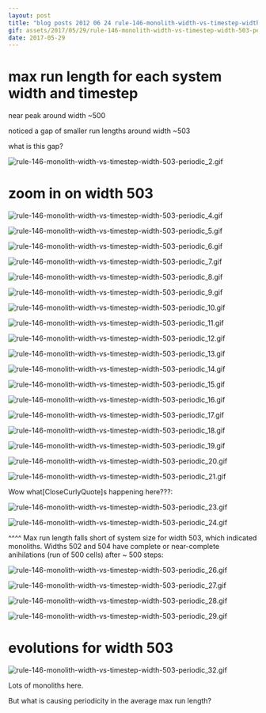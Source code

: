 ```yaml
---
layout: post
title: "blog posts 2012 06 24 rule-146-monolith-width-vs-timestep-width-503-periodic.nb"
gif: assets/2017/05/29/rule-146-monolith-width-vs-timestep-width-503-periodic-500px/rule-146-monolith-width-vs-timestep-width-503-periodic_12.gif
date: 2017-05-29
---
```


# max run length for each system width and timestep

near peak around width ~500

noticed a gap of smaller run lengths around width ~503

what is this gap?

![rule-146-monolith-width-vs-timestep-width-503-periodic_2.gif](../../../assets/2017/05/29/rule-146-monolith-width-vs-timestep-width-503-periodic-500px/rule-146-monolith-width-vs-timestep-width-503-periodic_2.gif)

# zoom in on width 503

![rule-146-monolith-width-vs-timestep-width-503-periodic_4.gif](../../../assets/2017/05/29/rule-146-monolith-width-vs-timestep-width-503-periodic-500px/rule-146-monolith-width-vs-timestep-width-503-periodic_4.gif)

![rule-146-monolith-width-vs-timestep-width-503-periodic_5.gif](../../../assets/2017/05/29/rule-146-monolith-width-vs-timestep-width-503-periodic-500px/rule-146-monolith-width-vs-timestep-width-503-periodic_5.gif)

![rule-146-monolith-width-vs-timestep-width-503-periodic_6.gif](../../../assets/2017/05/29/rule-146-monolith-width-vs-timestep-width-503-periodic-500px/rule-146-monolith-width-vs-timestep-width-503-periodic_6.gif)

![rule-146-monolith-width-vs-timestep-width-503-periodic_7.gif](../../../assets/2017/05/29/rule-146-monolith-width-vs-timestep-width-503-periodic-500px/rule-146-monolith-width-vs-timestep-width-503-periodic_7.gif)

![rule-146-monolith-width-vs-timestep-width-503-periodic_8.gif](../../../assets/2017/05/29/rule-146-monolith-width-vs-timestep-width-503-periodic-500px/rule-146-monolith-width-vs-timestep-width-503-periodic_8.gif)

![rule-146-monolith-width-vs-timestep-width-503-periodic_9.gif](../../../assets/2017/05/29/rule-146-monolith-width-vs-timestep-width-503-periodic-500px/rule-146-monolith-width-vs-timestep-width-503-periodic_9.gif)

![rule-146-monolith-width-vs-timestep-width-503-periodic_10.gif](../../../assets/2017/05/29/rule-146-monolith-width-vs-timestep-width-503-periodic-500px/rule-146-monolith-width-vs-timestep-width-503-periodic_10.gif)

![rule-146-monolith-width-vs-timestep-width-503-periodic_11.gif](../../../assets/2017/05/29/rule-146-monolith-width-vs-timestep-width-503-periodic-500px/rule-146-monolith-width-vs-timestep-width-503-periodic_11.gif)

![rule-146-monolith-width-vs-timestep-width-503-periodic_12.gif](../../../assets/2017/05/29/rule-146-monolith-width-vs-timestep-width-503-periodic-500px/rule-146-monolith-width-vs-timestep-width-503-periodic_12.gif)

![rule-146-monolith-width-vs-timestep-width-503-periodic_13.gif](../../../assets/2017/05/29/rule-146-monolith-width-vs-timestep-width-503-periodic-500px/rule-146-monolith-width-vs-timestep-width-503-periodic_13.gif)

![rule-146-monolith-width-vs-timestep-width-503-periodic_14.gif](../../../assets/2017/05/29/rule-146-monolith-width-vs-timestep-width-503-periodic-500px/rule-146-monolith-width-vs-timestep-width-503-periodic_14.gif)

![rule-146-monolith-width-vs-timestep-width-503-periodic_15.gif](../../../assets/2017/05/29/rule-146-monolith-width-vs-timestep-width-503-periodic-500px/rule-146-monolith-width-vs-timestep-width-503-periodic_15.gif)

![rule-146-monolith-width-vs-timestep-width-503-periodic_16.gif](../../../assets/2017/05/29/rule-146-monolith-width-vs-timestep-width-503-periodic-500px/rule-146-monolith-width-vs-timestep-width-503-periodic_16.gif)

![rule-146-monolith-width-vs-timestep-width-503-periodic_17.gif](../../../assets/2017/05/29/rule-146-monolith-width-vs-timestep-width-503-periodic-500px/rule-146-monolith-width-vs-timestep-width-503-periodic_17.gif)

![rule-146-monolith-width-vs-timestep-width-503-periodic_18.gif](../../../assets/2017/05/29/rule-146-monolith-width-vs-timestep-width-503-periodic-500px/rule-146-monolith-width-vs-timestep-width-503-periodic_18.gif)

![rule-146-monolith-width-vs-timestep-width-503-periodic_19.gif](../../../assets/2017/05/29/rule-146-monolith-width-vs-timestep-width-503-periodic-500px/rule-146-monolith-width-vs-timestep-width-503-periodic_19.gif)

![rule-146-monolith-width-vs-timestep-width-503-periodic_20.gif](../../../assets/2017/05/29/rule-146-monolith-width-vs-timestep-width-503-periodic-500px/rule-146-monolith-width-vs-timestep-width-503-periodic_20.gif)

![rule-146-monolith-width-vs-timestep-width-503-periodic_21.gif](../../../assets/2017/05/29/rule-146-monolith-width-vs-timestep-width-503-periodic-500px/rule-146-monolith-width-vs-timestep-width-503-periodic_21.gif)

Wow what\[CloseCurlyQuote]s happening here???:

![rule-146-monolith-width-vs-timestep-width-503-periodic_23.gif](../../../assets/2017/05/29/rule-146-monolith-width-vs-timestep-width-503-periodic-500px/rule-146-monolith-width-vs-timestep-width-503-periodic_23.gif)

![rule-146-monolith-width-vs-timestep-width-503-periodic_24.gif](../../../assets/2017/05/29/rule-146-monolith-width-vs-timestep-width-503-periodic-500px/rule-146-monolith-width-vs-timestep-width-503-periodic_24.gif)

^^^^ Max run length falls short of system size for width 503, which indicated monoliths.  Widths 502 and 504 have complete or near-complete anihilations (run of 500 cells) after ~ 500 steps:

![rule-146-monolith-width-vs-timestep-width-503-periodic_26.gif](../../../assets/2017/05/29/rule-146-monolith-width-vs-timestep-width-503-periodic-500px/rule-146-monolith-width-vs-timestep-width-503-periodic_26.gif)

![rule-146-monolith-width-vs-timestep-width-503-periodic_27.gif](../../../assets/2017/05/29/rule-146-monolith-width-vs-timestep-width-503-periodic-500px/rule-146-monolith-width-vs-timestep-width-503-periodic_27.gif)

![rule-146-monolith-width-vs-timestep-width-503-periodic_28.gif](../../../assets/2017/05/29/rule-146-monolith-width-vs-timestep-width-503-periodic-500px/rule-146-monolith-width-vs-timestep-width-503-periodic_28.gif)

![rule-146-monolith-width-vs-timestep-width-503-periodic_29.gif](../../../assets/2017/05/29/rule-146-monolith-width-vs-timestep-width-503-periodic-500px/rule-146-monolith-width-vs-timestep-width-503-periodic_29.gif)

# evolutions for width 503

![rule-146-monolith-width-vs-timestep-width-503-periodic_32.gif](../../../assets/2017/05/29/rule-146-monolith-width-vs-timestep-width-503-periodic-500px/rule-146-monolith-width-vs-timestep-width-503-periodic_32.gif)

Lots of monoliths here.

But what is causing periodicity in the average max run length?

